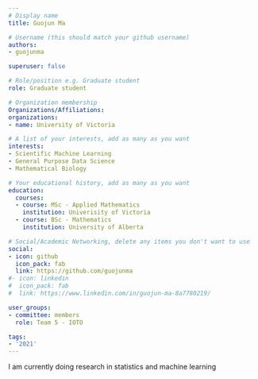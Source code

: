 ```yaml
---
# Display name
title: Guojun Ma

# Username (this should match your github username)
authors:
- guojunma

superuser: false

# Role/position e.g. Graduate student
role: Graduate student

# Organization membership
Organizations/Affiliations:
organizations:
- name: University of Victoria

# A list of your interests, add as many as you want
interests:
- Scientific Machine Learning
- General Purpose Data Science
- Mathematical Biology

# Your educational history, add as many as you want
education:
  courses:
  - course: MSc - Applied Mathematics
    institution: Univerisity of Victoria
  - course: BSc - Mathematics
    institution: University of Alberta

# Social/Academic Networking, delete any items you don't want to use
social:
- icon: github
  icon_pack: fab
  link: https://github.com/guojunma
#- icon: linkedin
#  icon_pack: fab
#  link: https://www.linkedin.com/in/guojun-ma-8a7780219/

user_groups:
- committee: members
  role: Team 5 - IOTO

tags:
- '2021'
---
```

I am currently doing research in statistics and machine learning
